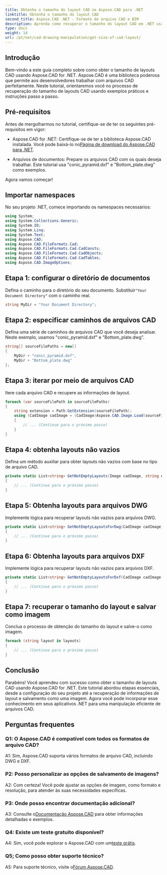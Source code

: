 ```yaml
---
title: Obtenha o tamanho do layout CAD no Aspose.CAD para .NET
linktitle: Obtenha o tamanho do layout CAD
second_title: Aspose.CAD .NET - Formato de arquivo CAD e BIM
description: Aprenda como recuperar o tamanho do layout CAD em .NET usando Aspose.CAD. Siga nosso guia passo a passo para manipulação eficiente de arquivos CAD.
type: docs
weight: 14
url: /pt/net/cad-drawing-manipulation/get-size-of-cad-layout/
---
```

## Introdução

Bem-vindo a este guia completo sobre como obter o tamanho de layouts CAD usando Aspose.CAD for .NET. Aspose.CAD é uma biblioteca poderosa que permite aos desenvolvedores trabalhar com arquivos CAD perfeitamente. Neste tutorial, orientaremos você no processo de recuperação do tamanho de layouts CAD usando exemplos práticos e instruções passo a passo.

## Pré-requisitos

Antes de mergulharmos no tutorial, certifique-se de ter os seguintes pré-requisitos em vigor:

-  Aspose.CAD for .NET: Certifique-se de ter a biblioteca Aspose.CAD instalada. Você pode baixá-lo no[Página de download do Aspose.CAD para .NET](https://releases.aspose.com/cad/net/).

- Arquivos de documentos: Prepare os arquivos CAD com os quais deseja trabalhar. Este tutorial usa "conic_pyramid.dxf" e "Bottom_plate.dwg" como exemplos.

Agora vamos começar!

## Importar namespaces

No seu projeto .NET, comece importando os namespaces necessários:

```csharp
using System;
using System.Collections.Generic;
using System.IO;
using System.Linq;
using System.Text;
using Aspose.CAD;
using Aspose.CAD.FileFormats.Cad;
using Aspose.CAD.FileFormats.Cad.CadConsts;
using Aspose.CAD.FileFormats.Cad.CadObjects;
using Aspose.CAD.FileFormats.Cad.CadTables;
using Aspose.CAD.ImageOptions;
```

## Etapa 1: configurar o diretório de documentos

 Defina o caminho para o diretório do seu documento. Substituir`"Your Document Directory"` com o caminho real.

```csharp
string MyDir = "Your Document Directory";
```

## Etapa 2: especificar caminhos de arquivos CAD

Defina uma série de caminhos de arquivos CAD que você deseja analisar. Neste exemplo, usamos "conic_pyramid.dxf" e "Bottom_plate.dwg".

```csharp
string[] sourceFilePaths = new[]
{
    MyDir + "conic_pyramid.dxf",
    MyDir + "Bottom_plate.dwg"
};
```

## Etapa 3: iterar por meio de arquivos CAD

Itere cada arquivo CAD e recupere as informações de layout.

```csharp
foreach (var sourceFilePath in sourceFilePaths)
{
    string extension = Path.GetExtension(sourceFilePath);
    using (CadImage cadImage = (CadImage)Aspose.CAD.Image.Load(sourceFilePath))
    {
        // ... (Continue para o próximo passo)
    }
}
```

## Etapa 4: obtenha layouts não vazios

Defina um método auxiliar para obter layouts não vazios com base no tipo de arquivo CAD.

```csharp
private static List<string> GetNotEmptyLayouts(Image cadImage, string extension)
{
    // ... (Continue para o próximo passo)
}
```

## Etapa 5: Obtenha layouts para arquivos DWG

Implemente lógica para recuperar layouts não vazios para arquivos DWG.

```csharp
private static List<string> GetNotEmptyLayoutsForDwg(CadImage cadImage)
{
    // ... (Continue para o próximo passo)
}
```

## Etapa 6: Obtenha layouts para arquivos DXF

Implemente lógica para recuperar layouts não vazios para arquivos DXF.

```csharp
private static List<string> GetNotEmptyLayoutsForDxf(CadImage cadImage)
{
    // ... (Continue para o próximo passo)
}
```

## Etapa 7: recuperar o tamanho do layout e salvar como imagem

Conclua o processo de obtenção do tamanho do layout e salve-o como imagem.

```csharp
foreach (string layout in layouts)
{
    // ... (Continue para o próximo passo)
}
```

## Conclusão

Parabéns! Você aprendeu com sucesso como obter o tamanho de layouts CAD usando Aspose.CAD for .NET. Este tutorial abordou etapas essenciais, desde a configuração do seu projeto até a recuperação de informações de layout e salvamento como uma imagem. Agora você pode incorporar esse conhecimento em seus aplicativos .NET para uma manipulação eficiente de arquivos CAD.

## Perguntas frequentes

### Q1: O Aspose.CAD é compatível com todos os formatos de arquivo CAD?

A1: Sim, Aspose.CAD suporta vários formatos de arquivo CAD, incluindo DWG e DXF.

### P2: Posso personalizar as opções de salvamento de imagens?

A2: Com certeza! Você pode ajustar as opções de imagem, como formato e resolução, para atender às suas necessidades específicas.

### P3: Onde posso encontrar documentação adicional?

 A3: Consulte o[Documentação Aspose.CAD](https://reference.aspose.com/cad/net/) para obter informações detalhadas e exemplos.

### Q4: Existe um teste gratuito disponível?

 A4: Sim, você pode explorar o Aspose.CAD com um[teste grátis](https://releases.aspose.com/).

### Q5; Como posso obter suporte técnico?

 A5: Para suporte técnico, visite o[Fórum Aspose.CAD](https://forum.aspose.com/c/cad/19).